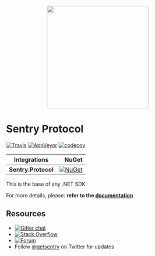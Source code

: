 <p align="center">
  <a href="https://sentry.io" target="_blank" align="center">
    <img src="https://sentry-brand.storage.googleapis.com/sentry-logo-black.png" width="280">
  </a>
  <br />
</p>

Sentry Protocol
===========

[![Travis](https://travis-ci.org/getsentry/sentry-dotnet-protocol.svg?branch=master)](https://travis-ci.org/getsentry/sentry-dotnet-protocol)
[![AppVeyor](https://ci.appveyor.com/api/projects/status/p74mw2s92uf4uqit/branch/bootstrap?svg=true)](https://ci.appveyor.com/project/sentry/sentry-dotnet-protocol/branch/master)
[![codecov](https://codecov.io/gh/getsentry/sentry-dotnet-protocol/branch/master/graph/badge.svg)](https://codecov.io/gh/getsentry/sentry-dotnet-protocol)


|      Integrations                 |        NuGet         |
| ----------------------------- | -------------------: |
|         **Sentry.Protocol**            |    [![NuGet](https://img.shields.io/nuget/vpre/Sentry.Protocol.svg)](https://www.nuget.org/packages/Sentry.Protocol)   |

This is the base of any .NET SDK

For more details, please: **refer to the [documentation](https://getsentry.github.io/sentry-dotnet-protocol/index.html)**


## Resources
* [![Gitter chat](https://img.shields.io/gitter/room/getsentry/dotnet.svg)](https://gitter.im/getsentry/dotnet)
* [![Stack Overflow](https://img.shields.io/badge/stack%20overflow-sentry-green.svg)](http://stackoverflow.com/questions/tagged/sentry)
* [![Forum](https://img.shields.io/badge/forum-sentry-green.svg)](https://forum.sentry.io/c/sdks)
* Follow [@getsentry](https://twitter.com/getsentry) on Twitter for updates
